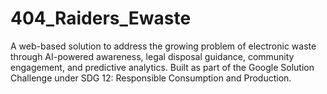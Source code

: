 # 404_Raiders_Ewaste
A web-based solution to address the growing problem of electronic waste through AI-powered awareness, legal disposal guidance, community engagement, and predictive analytics. Built as part of the Google Solution Challenge under SDG 12: Responsible Consumption and Production.
